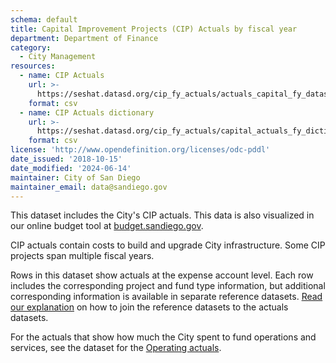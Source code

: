 ```yaml
---
schema: default
title: Capital Improvement Projects (CIP) Actuals by fiscal year
department: Department of Finance
category:
  - City Management
resources:
  - name: CIP Actuals
    url: >-
      https://seshat.datasd.org/cip_fy_actuals/actuals_capital_fy_datasd.csv
    format: csv
  - name: CIP Actuals dictionary
    url: >-
      https://seshat.datasd.org/cip_fy_actuals/capital_actuals_fy_dictionary_datasd.csv
    format: csv
license: 'http://www.opendefinition.org/licenses/odc-pddl'
date_issued: '2018-10-15'
date_modified: '2024-06-14'
maintainer: City of San Diego
maintainer_email: data@sandiego.gov
---
```

This dataset includes the City's CIP actuals. This data is also visualized in our online budget tool at [budget.sandiego.gov](https://budget.sandiego.gov/transparency#/).
<!--more-->

CIP actuals contain costs to build and upgrade City infrastructure. Some CIP projects span multiple fiscal years.

Rows in this dataset show actuals at the expense account level. Each row includes the corresponding project and fund type information, but additional corresponding information is available in separate reference datasets. [Read our explanation](/budget-topic/) on how to join the reference datasets to the actuals datasets.

For the actuals that show how much the City spent to fund operations and services, see the dataset for the [Operating actuals](/datasets/operating-budget/).